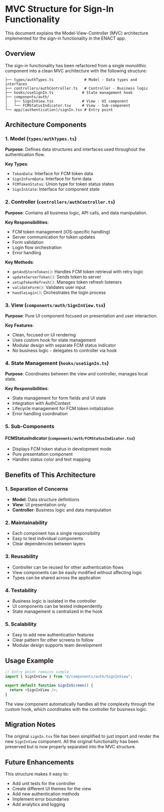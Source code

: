# MVC Structure for Sign-In Functionality

This document explains the Model-View-Controller (MVC) architecture implemented for the sign-in functionality in the ENACT app.

## Overview

The sign-in functionality has been refactored from a single monolithic component into a clean MVC architecture with the following structure:

```
├── types/authTypes.ts              # Model - Data types and interfaces
├── controllers/authController.ts   # Controller - Business logic
├── hooks/useSignIn.ts             # State management hook
├── components/auth/
│   ├── SignInView.tsx             # View - UI component
│   └── FCMStatusIndicator.tsx     # View - Sub-component
└── app/(authentication)/signIn.tsx # Entry point
```

## Architecture Components

### 1. Model (`types/authTypes.ts`)

**Purpose**: Defines data structures and interfaces used throughout the authentication flow.

**Key Types**:
- `TokenData`: Interface for FCM token data
- `SignInFormData`: Interface for form data
- `FCMTokenStatus`: Union type for token status states
- `SignInState`: Interface for component state

### 2. Controller (`controllers/authController.ts`)

**Purpose**: Contains all business logic, API calls, and data manipulation.

**Key Responsibilities**:
- FCM token management (iOS-specific handling)
- Server communication for token updates
- Form validation
- Login flow orchestration
- Error handling

**Key Methods**:
- `getAndStoreToken()`: Handles FCM token retrieval with retry logic
- `updateServerToken()`: Sends token to server
- `setupTokenRefresh()`: Manages token refresh listeners
- `validateForm()`: Validates user input
- `handleLogin()`: Orchestrates the login process

### 3. View (`components/auth/SignInView.tsx`)

**Purpose**: Pure UI component focused on presentation and user interaction.

**Key Features**:
- Clean, focused on UI rendering
- Uses custom hook for state management
- Modular design with separate FCM status indicator
- No business logic - delegates to controller via hook

### 4. State Management (`hooks/useSignIn.ts`)

**Purpose**: Coordinates between the view and controller, manages local state.

**Key Responsibilities**:
- State management for form fields and UI state
- Integration with AuthContext
- Lifecycle management for FCM token initialization
- Error handling coordination

### 5. Sub-Components

#### FCMStatusIndicator (`components/auth/FCMStatusIndicator.tsx`)
- Displays FCM token status in development mode
- Pure presentation component
- Handles status color and text mapping

## Benefits of This Architecture

### 1. Separation of Concerns
- **Model**: Data structure definitions
- **View**: UI presentation only
- **Controller**: Business logic and data manipulation

### 2. Maintainability
- Each component has a single responsibility
- Easy to test individual components
- Clear dependencies between layers

### 3. Reusability
- Controller can be reused for other authentication flows
- View components can be easily modified without affecting logic
- Types can be shared across the application

### 4. Testability
- Business logic is isolated in the controller
- UI components can be tested independently
- State management is centralized in the hook

### 5. Scalability
- Easy to add new authentication features
- Clear pattern for other screens to follow
- Modular design supports team development

## Usage Example

```typescript
// Entry point remains simple
import { SignInView } from "@/components/auth/SignInView";

export default function SignInScreen() {
  return <SignInView />;
}
```

The view component automatically handles all the complexity through the custom hook, which coordinates with the controller for business logic.

## Migration Notes

The original `signIn.tsx` file has been simplified to just import and render the new `SignInView` component. All the original functionality has been preserved but is now properly separated into the MVC structure.

## Future Enhancements

This structure makes it easy to:
- Add unit tests for the controller
- Create different UI themes for the view
- Add new authentication methods
- Implement error boundaries
- Add analytics and logging 